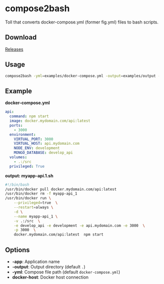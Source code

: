 compose2bash
========

Toll that converts docker-compose.yml (former fig.yml) files to bash scripts.


## Download

[Releases](https://github.com/dockito/compose2bash/releases)


## Usage

```bash
compose2bash -yml=examples/docker-compose.yml -output=examples/output -app=myapp
```

## Example
**docker-compose.yml**

```yml
api:
  command: npm start
  image: docker.mydomain.com/api:latest
  ports:
    - 3000
  environment:
    VIRTUAL_PORT: 3000
    VIRTUAL_HOST: api.mydomain.com
    NODE_ENV: development
    MONGO_DATABASE: develop_api
  volumes:
    - .:/src
  privileged: True
```


**output: myapp-api.1.sh**
```bash
#!/bin/bash
/usr/bin/docker pull docker.mydomain.com/api:latest
/usr/bin/docker rm -f myapp-api_1
/usr/bin/docker run \
    --privileged=true  \
    --restart=always \
    -d \
    --name myapp-api_1 \
    -v .:/src  \
    -e develop_api -e development -e api.mydomain.com -e 3000  \
    -p 3000  \
    docker.mydomain.com/api:latest  npm start
```

## Options

- **-app**: Application name
- **-output**: Output directory (default `.`)
- **-yml**: Compose file path (default `docker-compose.yml`)
- **docker-host**: Docker host connection
